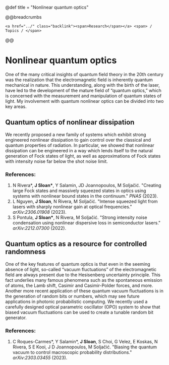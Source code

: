 @def title = "Nonlinear quantum optics"

@@breadcrumbs
~~~
<a href="../" class="backlink"><span>Research</span></a> <span> / Topics / </span>
~~~
@@

# Nonlinear quantum optics
One of the many critical insights of quantum field theory in the 20th century was the realization that the electromagnetic field is inherently quantum mechanical in nature. This understanding, along with the birth of the laser, have led to the development of the mature field of “quantum optics,” which is concerned with the measurement and manipulation of quantum states of light. My involvement with quantum nonlinear optics can be divided into two key areas.

## Quantum optics of nonlinear dissipation
We recently proposed a new family of systems which exhibit strong engineered nonlinear dissipation to gain control over the classical and quantum properties of radiation. In particular, we showed that nonlinear dissipation can be engineered in a way which lends itself to the natural generation of Fock states of light, as well as approximations of Fock states with intensity noise far below the shot noise limit.

### References:
1. N Rivera*, **J Sloan\***, Y Salamin, JD Joannopoulos, M Soljačić. "Creating large Fock states and massively squeezed states in optics using systems with nonlinear bound states in the continuum." *PNAS* (2023).
2. L Nguyen, **J Sloan**, N Rivera, M Soljačić. "Intense squeezed light from lasers with sharply nonlinear gain at optical frequencies." *arXiv:2306.01908* (2023).
3. S Pontula, **J Sloan\***, N Rivera, M Soljačić. "Strong intensity noise condensation using nonlinear dispersive loss in semiconductor lasers." *arXiv:2212.07300* (2022).

## Quantum optics as a resource for controlled randomness
One of the key features of quantum optics is that even in the seeming absence of light, so-called “vacuum fluctuations” of the electromagnetic field are always present due to the Hesisenberg uncertainty principle. This fact underlies many famous phenomena such as the spontaneous emission of atoms, the Lamb shift, Casimir and Casimir-Polder forces, and more. Another more recent application of these quantum vacuum fluctuations is in the generation of random bits or numbers, which may see future applications in photonic probabilistic computing. We recently used a carefully designed optical parametric oscillator (OPO) system to show that biased vacuum fluctuations can be used to create a tunable random bit generator.

### References:
1. C Roques-Carmes*, Y Salamin*, **J Sloan**, S Choi, G Velez, E Koskas, N Rivera, S E Kooi, J D Joannopoulos, M Soljačić. "Biasing the quantum vacuum to control macroscopic probability distributions." *arXiv:2303.03455* (2023).